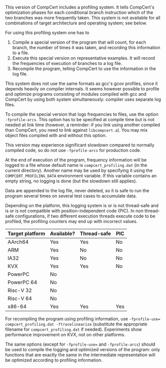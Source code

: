 This version of CompCert includes a profiling system. It tells CompCert's optimization phases for each conditional branch instruction which of the two branches was more frequently taken. This system is not available for all combinations of target architecture and operating system; see below.

For using this profiling system one has to
1. Compile a special version of the program that will count, for each branch, the number of times it was taken, and recording this information to a file.
2. Execute this special version on representative examples. It will record the frequencies of execution of branches to a log file.
3. Recompile the program, telling CompCert to use the information in the log file.

This system does not use the same formats as gcc's gcov profiles, since it depends heavily on compiler internals. It seems however possible to profile and optimize programs consisting of modules compiled with gcc and CompCert by using both system simultaneously: compiler uses separate log files.

To compile the special version that logs frequencies to files, use the option `-fprofile-arcs`. This option has to be specified at compile time but is not needed at link time (however, a reminder: if you link using another compiled than CompCert, you need to link against `libcompcert.a`). You may mix object files compiled with and without this option.

This version may experience significant slowdown compared to normally compiled code, so do not use `-fprofile-arcs` for production code.

At the end of execution of the program, frequency information will be logged to a file whose default name is `compcert_profiling.dat` (in the current directory). Another name may be used by specifying it using the `COMPCERT_PROFILING_DATA` environment variable. If this variable contains an empty string, no logging is done (but the slowdown still applies).

Data are appended to the log file, never deleted, so it is safe to run the program several times on several test cases to accumulate data.

Depending on the platform, this logging system is or is not thread-safe and is or is not compatible with position-independent code (PIC). In non thread-safe configurations, if two different execution threads execute code to be profiled, the profiling counters may end up with incorrect values.

| Target platform | Available? | Thread-safe | PIC |
|-----------------|------------|-------------|-----|
| AArch64         | Yes        | Yes         | No  |
| ARM             | Yes        | No          | No  |
| IA32            | Yes        | No          | No  |
| KVX             | Yes        | Yes         | No  |
| PowerPC         | No         |             |     |
| PowerPC 64      | No         |             |     |
| Risc-V 32       | No         |             |     |
| Risc-V 64       | No         |             |     |
| x86-64          | Yes        | Yes         | Yes |

For recompiling the program using profiling information, use `-fprofile-use= compcert_profiling.dat -ftracelinearize` (substitute the appropriate filename for `compcert_profiling.dat` if needed). Experiments show performance improvement on KVX, not on other platforms.

The same options (except for `-fprofile-use=` and `-fprofile-arcs`) should be used to compile the logging and optimized versions of the program: only functions that are exactly the same in the intermediate representation will be optimized according to profiling information.
